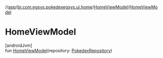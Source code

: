 //[app](../../../index.md)/[br.com.egsys.pokedexegsys.ui.home](../index.md)/[HomeViewModel](index.md)/[HomeViewModel](-home-view-model.md)

# HomeViewModel

[androidJvm]\
fun [HomeViewModel](-home-view-model.md)(repository: [PokedexRepository](../../br.com.egsys.pokedexegsys.data.repositories/-pokedex-repository/index.md))
